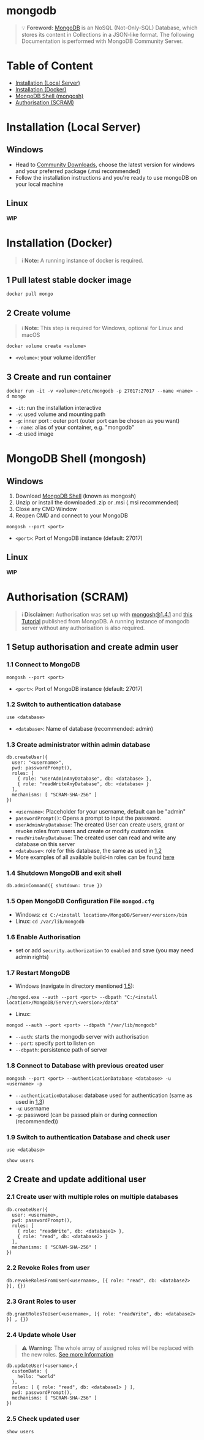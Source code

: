 # mongodb

> :bulb: **Foreword:** [MongoDB][mongodb] is an NoSQL (Not-Only-SQL) Database, which stores its content in Collections in a JSON-like format. The following Documentation is performed with MongoDB Community Server.

# Table of Content

-   [Installation (Local Server)](#installation-local-server)
-   [Installation (Docker)](#installation-docker)
-   [MongoDB Shell (mongosh)](#mongodb-shell-mongosh)
-   [Authorisation (SCRAM)](#authorisation-scram)

# Installation (Local Server)

## Windows

-   Head to [Community Downloads][mongodbcommunity], choose the latest version for windows and your preferred package (.msi recommended)
-   Follow the installation instructions and you're ready to use mongoDB on your local machine

## Linux

**WIP**

# Installation (Docker)

> :information_source: **Note:** A running instance of docker is required.

## 1 Pull latest stable docker image

```shell
docker pull mongo
```

## 2 Create volume

> :information_source: **Note:** This step is required for Windows, optional for Linux and macOS

```shell
docker volume create <volume>
```

-   `<volume>`: your volume identifier

## 3 Create and run container

```shell
docker run -it -v <volume>:/etc/mongodb -p 27017:27017 --name <name> -d mongo
```

-   `-it`: run the installation interactive
-   `-v`: used volume and mounting path
-   `-p`: inner port : outer port (outer port can be chosen as you want)
-   `--name`: alias of your container, e.g. "mongodb"
-   `-d`: used image

# MongoDB Shell (mongosh)

## Windows

1. Download [MongoDB Shell][mongosh] (known as mongosh)
2. Unzip or install the downloaded .zip or .msi (.msi recommended)
3. Close any CMD Window
4. Reopen CMD and connect to your MongoDB
```shell
mongosh --port <port>
```

-   `<port>`: Port of MongoDB instance (default: 27017)

## Linux

**WIP**

# Authorisation (SCRAM)

> :information_source: **Disclaimer:** Authorisation was set up with mongosh@1.4.1 and [this Tutorial][tutorial] published from MongoDB. A running instance of mongodb server without any authorisation is also required.

## 1 Setup authorisation and create admin user

### 1.1 Connect to MongoDB

```shell
mongosh --port <port>
```

-   `<port>`: Port of MongoDB instance (default: 27017)

### 1.2 Switch to authentication database

```shell
use <database>
```

-   `<database>`: Name of database (recommended: admin)

### 1.3 Create administrator within admin database

```shell
db.createUser({
  user: "<username>",
  pwd: passwordPrompt(),
  roles: [
    { role: "userAdminAnyDatabase", db: <database> },
    { role: "readWriteAnyDatabase", db: <database> }
  ],
  mechanisms: [ "SCRAM-SHA-256" ]
})
```

-   `<username>`: Placeholder for your username, default can be "admin"
-   `passwordPrompt()`: Opens a prompt to input the password.
-   `userAdminAnyDatabase`: The created User can create users, grant or revoke roles from users and create or modify
    custom roles
-   `readWriteAnyDatabase`: The created user can read and write any database on this server
-   `<database>`: role for this database, the same as used in [1.2](#12-switch-to-authentication-database)
-   More examples of all available build-in roles can be found [here][buildinroles]

### 1.4 Shutdown MongoDB and exit shell

```shell
db.adminCommand({ shutdown: true })
```

### 1.5 Open MongoDB Configuration File `mongod.cfg`

-   Windows: `cd C:/<install location>/MongoDB/Server/<version>/bin`
-   Linux: `cd /var/lib/mongodb`

### 1.6 Enable Authorisation

-   set or add `security.authorization` to `enabled` and save (you may need admin rights)

### 1.7 Restart MongoDB

-   Windows (navigate in directory mentioned [1.5](#15-open-mongodb-configuration-file-mongodcfg)):

```shell
./mongod.exe --auth --port <port> --dbpath "C:/<install location>/MongoDB/Server/\<version>/data"
```

-   Linux:

```shell
mongod --auth --port <port> --dbpath "/var/lib/mongodb"
```

-   `--auth`: starts the mongodb server with authorisation
-   `--port`: specify port to listen on
-   `--dbpath`: persistence path of server

### 1.8 Connect to Database with previous created user

```shell
mongosh --port <port> --authenticationDatabase <database> -u <username> -p
```

-   `--authenticationDatabase`: database used for authentication (same as used in [1.3](#13-create-administrator-within-admin-database))
-   `-u`: username
-   `-p`: password (can be passed plain or during connection (recommended))

### 1.9 Switch to authentication Database and check user

```shell
use <database>
```

```shell
show users
```

## 2 Create and update additional user

### 2.1 Create user with multiple roles on multiple databases

```shell
db.createUser({
  user: <username>,
  pwd: passwordPrompt(),
  roles: [
    { role: "readWrite", db: <database1> },
    { role: "read", db: <database2> }
  ],
  mechanisms: [ "SCRAM-SHA-256" ]
})
```

### 2.2 Revoke Roles from user

```shell
db.revokeRolesFromUser(<username>, [{ role: "read", db: <database2> }], {})
```

### 2.3 Grant Roles to user

```shell
db.grantRolesToUser(<username>, [{ role: "readWrite", db: <database2> }] , {})
```

### 2.4 Update whole User

> :warning: **Warning:** The whole array of assigned roles will be replaced with the new roles. [See more Information][updateuser]

```shell
db.updateUser(<username>,{
  customData: {
    hello: "world"
  },
  roles: [ { role: "read", db: <database1> } ],
  pwd: passwordPrompt(),
  mechanisms: [ "SCRAM-SHA-256" ]
})
```

### 2.5 Check updated user

```shell
show users
```

[mongodbcommunity]: https://www.mongodb.com/try/download/community
[mongodb]: https://www.mongodb.com
[tutorial]: https://www.mongodb.com/docs/manual/core/security-scram/
[mongosh]: https://www.mongodb.com/try/download/shell
[buildinroles]: https://www.mongodb.com/docs/manual/reference/built-in-roles/
[updateuser]: https://www.mongodb.com/docs/manual/reference/method/db.updateUser/
